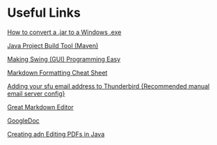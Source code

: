Useful Links
============

[How to convert a .jar to a Windows .exe](https://stackoverflow.com/questions/147181/how-can-i-convert-my-java-program-to-an-exe-file)

[Java Project Build Tool (Maven)](https://en.wikipedia.org/wiki/Apache_Maven)

[Making Swing (GUI) Programming Easy](https://code.google.com/p/javabuilders/)

[Markdown Formatting Cheat Sheet](https://github.com/adam-p/markdown-here/wiki/Markdown-Cheatsheet)

[Adding your sfu email address to Thunderbird {Recommended manual email server config}](http://www.sfu.ca/biology/facilities/computer/email/thunderbirdsetup.html)

[Great Markdown Editor](http://markdownpad.com/)

[GoogleDoc](https://docs.google.com/document/d/1kxi05ADhvrbr3SO9T7ZK3w4J83j7TJ6dg0c0qmxNwN0/edit?usp=sharing)

[Creating adn Editing PDFs in Java](http://www.vogella.com/tutorials/JavaPDF/article.html)